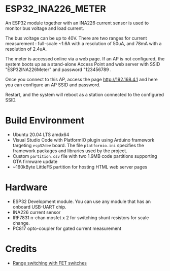 # ESP32_INA226_METER

An ESP32 module together with an INA226 current sensor is used to monitor bus voltage
and load current.

The bus voltage can be up to 40V. There are two ranges for current measurement : full-scale ~1.6A with a resolution of 50uA, and 78mA with a resolution of 2.4uA.

The meter is accessed online via a web page. If an AP is not configured, the system boots up
as a stand-alone Access Point and web server with SSID "ESP32INA226Meter" and password "123456789
.

Once you connect to this AP, access the page http://192.168.4.1 and here you can configure an
AP SSID and password.

Restart, and the system will reboot as a station connected to the configured SSID.



# Build Environment
* Ubuntu 20.04 LTS amdx64
* Visual Studio Code with PlatformIO plugin using Arduino framework targeting `esp32dev` board. The file `platformio.ini` specifies the framework packages and libraries used by the project.
* Custom `partition.csv` file with two 1.9MB code partitions supporting OTA firmware update
* ~160kByte LittleFS partition for hosting HTML web server pages

# Hardware 

* ESP32 Development module. You can use any module that has an onboard USB-UART chip.
* INA226 current sensor
* IRF7831 n-chan mosfet x 2 for switching shunt resistors for scale change.
* PC817 opto-coupler for gated current measurement

# Credits
* [Range switching with FET switches](https://www.youtube.com/watch?v=xSEYPP5Xsi0)

